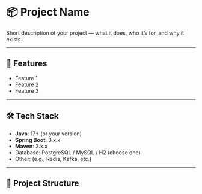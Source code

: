 # 📦 Project Name

Short description of your project — what it does, who it’s for, and why it exists.

---

## 🚀 Features
- Feature 1
- Feature 2
- Feature 3

---

## 🛠 Tech Stack
- **Java**: 17+ (or your version)
- **Spring Boot**: 3.x.x
- **Maven**: 3.x.x
- Database: PostgreSQL / MySQL / H2 (choose one)
- Other: (e.g., Redis, Kafka, etc.)

---

## 📂 Project Structure
